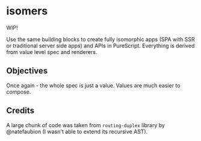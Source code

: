 # isomers

WIP!

Use the same building blocks to create fully isomorphic apps (SPA with SSR or traditional server side apps) and APIs in PureScript. Everything is derived from value level spec and renderers.

## Objectives

Once again - the whole spec is just a value. Values are much easier to compose.

## Credits

A large chunk of code was taken from `routing-duplex` library by @natefaubion (I wasn't able to extend its recursive AST).
